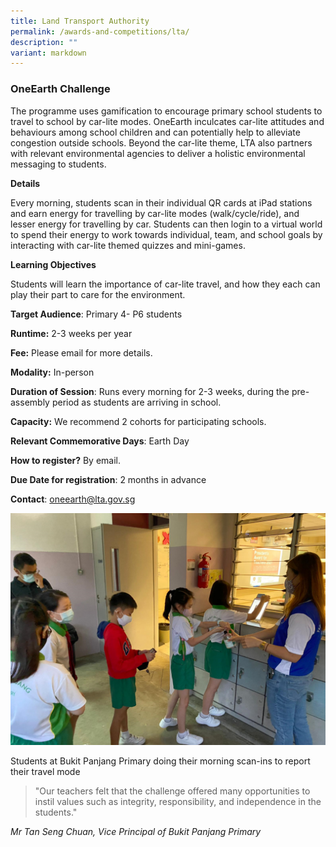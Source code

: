 ```yaml
---
title: Land Transport Authority
permalink: /awards-and-competitions/lta/
description: ""
variant: markdown
---
```

### OneEarth Challenge
The programme uses gamification to encourage primary school students to travel to school by car-lite modes. OneEarth inculcates car-lite attitudes and behaviours among school children and can potentially help to alleviate congestion outside schools. Beyond the car-lite theme, LTA also partners with relevant environmental agencies to deliver a holistic environmental messaging to students.

**Details**

Every morning, students scan in their individual QR cards at iPad stations and earn energy for travelling by car-lite modes (walk/cycle/ride), and lesser energy for travelling by car. Students can then login to a virtual world to spend their energy to work towards individual, team, and school goals by interacting with car-lite themed quizzes and mini-games.

**Learning Objectives**

Students will learn the importance of car-lite travel, and how they each can play their part to care for the environment.

**Target Audience**: Primary 4- P6 students

**Runtime:** 2-3 weeks per year

**Fee:** Please email for more details.

**Modality:** In-person

**Duration of Session**: Runs every morning for 2-3 weeks, during the pre-assembly period as students are arriving in school.

**Capacity:** We recommend 2 cohorts for participating schools.

**Relevant Commemorative Days**: Earth Day

**How to register?** By email.

**Due Date for registration**: 2 months in advance

**Contact**: oneearth@lta.gov.sg

![](/images/bpps%20check-in.png)

Students at Bukit Panjang Primary doing their morning scan-ins to report their travel mode

> "Our teachers felt that the challenge offered many opportunities to instil values such as integrity, responsibility, and independence in the students."

*Mr Tan Seng Chuan, Vice Principal of Bukit Panjang Primary*